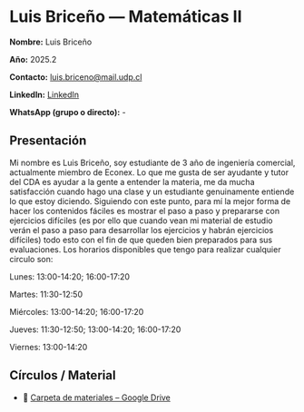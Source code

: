 # Luis Briceño  — Matemáticas II

**Nombre:** Luis Briceño  

**Año:** 2025.2  

**Contacto:** [luis.briceno@mail.udp.cl](mailto:luis.briceno@udp.cl?subject=Consulta%20Tutor%C3%ADas%20Matematicas2%20I)  

**LinkedIn:** [LinkedIn](https://www.linkedin.com/in/luis-guillermo-brice%C3%B1o-florida-279340301)

**WhatsApp (grupo o directo):** -

## Presentación

Mi nombre es Luis Briceño, soy estudiante de 3 año de ingeniería comercial, actualmente miembro de Econex. Lo que me gusta de ser ayudante y tutor del CDA es ayudar a la gente a entender la materia, me da mucha satisfacción cuando hago una clase y un estudiante genuinamente entiende lo que estoy diciendo. Siguiendo con este punto, para mí la mejor forma de hacer los contenidos fáciles es mostrar el paso a paso y prepararse con ejercicios difíciles (es por ello que cuando vean mi material de estudio verán el paso a paso para desarrollar los ejercicios y habrán ejercicios difíciles) todo esto con el fin de que queden bien preparados para sus evaluaciones.
Los horarios disponibles que tengo para realizar cualquier circulo son:

Lunes: 13:00-14:20; 16:00-17:20

Martes: 11:30-12:50

Miércoles: 13:00-14:20; 16:00-17:20

Jueves: 11:30-12:50; 13:00-14:20; 16:00-17:20

Viernes: 13:00-14:20


## Círculos / Material

- 📁 [Carpeta de materiales – Google Drive](https://drive.google.com/drive/folders/1WFp4ldhImFr4tzkxZXwZocgNhg8WXnQ8?usp=sharing)

